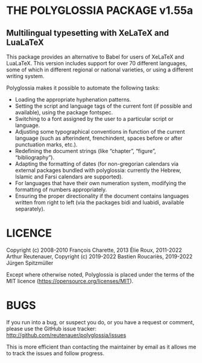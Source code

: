 # THE POLYGLOSSIA PACKAGE v1.55a
## Multilingual typesetting with XeLaTeX and LuaLaTeX

This package provides an alternative to Babel for users of XeLaTeX and LuaLaTeX.
This version includes support for over 70 different languages, some of which in
different regional or national varieties, or using a different writing system.

Polyglossia makes it possible to automate the following tasks:

* Loading the appropriate hyphenation patterns.
* Setting the script and language tags of the current font (if possible and
  available), using the package fontspec.
* Switching to a font assigned by the user to a particular script or language.
* Adjusting some typographical conventions in function of the current language
  (such as afterindent, frenchindent, spaces before or after punctuation marks,
  etc.).
* Redefining the document strings (like “chapter”, “figure”, “bibliography”).
* Adapting the formatting of dates (for non-gregorian calendars via external
  packages bundled with polyglossia: currently the Hebrew, Islamic and Farsi
  calendars are supported).
* For languages that have their own numeration system, modifying the formatting
  of numbers appropriately.
* Ensuring the proper directionality if the document contains languages
  written from right to left (via the packages bidi and luabidi, available
  separately).

# LICENCE

Copyright (c) 2008-2010 François Charette, 2013 Élie Roux, 2011-2022 Arthur Reutenauer,
Copyright (c) 2019-2022 Bastien Roucariès, 2019-2022 Jürgen Spitzmüller

Except where otherwise noted, Polyglossia is placed under the terms of the MIT licence
(https://opensource.org/licenses/MIT).

# BUGS

If you run into a bug, or suspect you do, or you have a request or comment, please
use the GitHub issue tracker: http://github.com/reutenauer/polyglossia/issues

This is more efficient than contacting the maintainer by email as it allows me
to track the issues and follow progress.
